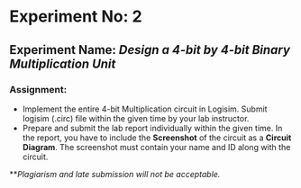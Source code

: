 
# Experiment No: 2

## Experiment Name: *Design a 4-bit by 4-bit Binary Multiplication Unit*

### Assignment:
- Implement the entire 4-bit Multiplication circuit in Logisim. Submit logisim (.circ) file within the given time by your lab instructor.  
- Prepare and submit the lab report individually within the given time. In the report, you have to include the __Screenshot__ of the circuit as a __Circuit Diagram__. The screenshot must contain your name and ID along with the circuit.  

***Plagiarism and late submission will not be acceptable.*
